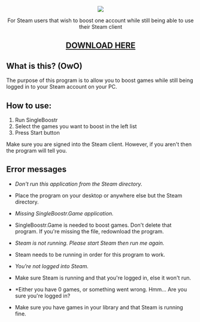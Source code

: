 <p align="center">
  <img src="http://i.imgur.com/GaEOIvh.png"/>
  <p align="center">For Steam users that wish to boost one account while still being able to use their Steam client</p>
  <h2 align="center"><a href="https://github.com/Ezzpify/HourBoostr/releases">DOWNLOAD HERE</a></h2>
</p>

##
##
##

## What is this? (OwO)

The purpose of this program is to allow you to boost games while still being logged in to your Steam account on your PC.

## How to use:

1. Run SingleBoostr
2. Select the games you want to boost in the left list
3. Press Start button

Make sure you are signed into the Steam client.
However, if you aren't then the program will tell you.

## Error messages

* *Don't run this application from the Steam directory.*
 * Place the program on your desktop or anywhere else but the Steam directory.
 
* *Missing SingleBoostr.Game application.*
 * SingleBoostr.Game is needed to boost games. Don't delete that program. If you're missing the file, redownload the program.
 
* *Steam is not running. Please start Steam then run me again.*
 * Steam needs to be running in order for this program to work.
 
* *You're not logged into Steam.*
 * Make sure Steam is running and that you're logged in, else it won't run.
 
* *Either you have 0 games, or something went wrong. Hmm... Are you sure you're logged in?
 * Make sure you have games in your library and that Steam is running fine.
